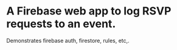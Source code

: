 # A Firebase web app to log RSVP requests to an event. 
Demonstrates firebase auth, firestore, rules, etc,.
